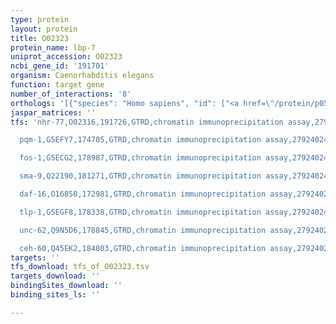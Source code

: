 ```yaml
---
type: protein
layout: protein
title: O02323
protein_name: lbp-7
uniprot_accession: O02323
ncbi_gene_id: '191701'
organism: Caenorhabditis elegans
function: target gene
number_of_interactions: '8'
orthologs: '[{"species": "Homo sapiens", "id": ["<a href=\"/protein/p05413\">P05413</a>", "<a href=\"/protein/o15540\">O15540</a>", "<a href=\"/protein/q0z7s8\">Q0Z7S8</a>"]}, {"species": "Mus musculus", "id": ["<a href=\"/protein/p24526\">P24526</a>", "<a href=\"/protein/o08716\">O08716</a>", "<a href=\"/protein/p04117\">P04117</a>", "<a href=\"/protein/q9dak4\">Q9DAK4</a>", "<a href=\"/protein/p11404\">P11404</a>"]}, {"species": "Rattus norvegicus", "id": ["<a href=\"/protein/b7sum8\">B7SUM8</a>", "<a href=\"/protein/d3zfg5\">D3ZFG5</a>", "<a href=\"/protein/p55051\">P55051</a>", "<a href=\"/protein/p07483\">P07483</a>", "<a href=\"/protein/a0a0g2k586\">A0A0G2K586</a>"]}, {"species": "Danio rerio", "id": ["Q503X5", "Q9I8N9", "<a href=\"/protein/q66i80\">Q66I80</a>", "<a href=\"/protein/q8uvg7\">Q8UVG7</a>", "Q6U1J7"]}]'
jaspar_matrices: ''
tfs: 'nhr-77,O02316,191726,GTRD,chromatin immunoprecipitation assay,27924024%5Buid%5D,No

  pqm-1,G5EFY7,174705,GTRD,chromatin immunoprecipitation assay,27924024%5Buid%5D,No

  fos-1,G5ECG2,178987,GTRD,chromatin immunoprecipitation assay,27924024%5Buid%5D,No

  sma-9,Q22190,181271,GTRD,chromatin immunoprecipitation assay,27924024%5Buid%5D,No

  daf-16,O16850,172981,GTRD,chromatin immunoprecipitation assay,27924024%5Buid%5D,No

  tlp-1,G5EGF8,178338,GTRD,chromatin immunoprecipitation assay,27924024%5Buid%5D,No

  unc-62,Q9N5D6,178845,GTRD,chromatin immunoprecipitation assay,27924024%5Buid%5D,No

  ceh-60,Q45EK2,184803,GTRD,chromatin immunoprecipitation assay,27924024%5Buid%5D,No'
targets: ''
tfs_download: tfs_of_O02323.tsv
targets_download: ''
bindingSites_download: ''
binding_sites_ls: ''

---
```

